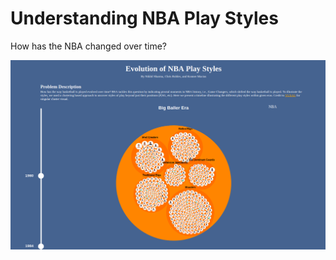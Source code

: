 # Understanding NBA Play Styles

How has the NBA changed over time?

![alt text](https://raw.githubusercontent.com/konnermacias/evolution-of-NBA-play-styles/master/head_shot.png)

